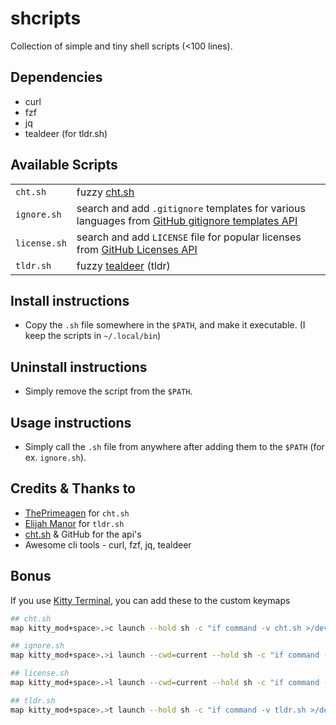 # shcripts

Collection of simple and tiny shell scripts (<100 lines).

## Dependencies

-   curl
-   fzf
-   jq
-   tealdeer (for tldr.sh)

## Available Scripts

|              |                                                                                                                               |
| ------------ | ----------------------------------------------------------------------------------------------------------------------------- |
| `cht.sh`     | fuzzy [cht.sh][cht.sh]                                                                                                        |
| `ignore.sh`  | search and add `.gitignore` templates for various languages from [GitHub gitignore templates API][github_gitignore_templates] |
| `license.sh` | search and add `LICENSE` file for popular licenses from [GitHub Licenses API][github_licenses]                                |
| `tldr.sh`    | fuzzy [tealdeer][tealdeer] (tldr)                                                                                             |

## Install instructions

-   Copy the `.sh` file somewhere in the `$PATH`, and make it executable. (I keep the scripts in `~/.local/bin`)

## Uninstall instructions

-   Simply remove the script from the `$PATH`.

## Usage instructions

-   Simply call the `.sh` file from anywhere after adding them to the `$PATH` (for ex. `ignore.sh`).

## Credits & Thanks to

-   [ThePrimeagen][theprimeagen] for `cht.sh`
-   [Elijah Manor][elijah_manor] for `tldr.sh`
-   [cht.sh][cht.sh] & GitHub for the api's
-   Awesome cli tools - curl, fzf, jq, tealdeer

## Bonus

If you use [Kitty Terminal][kitty], you can add these to the custom keymaps

```sh
## cht.sh
map kitty_mod+space>.>c launch --hold sh -c "if command -v cht.sh >/dev/null 2>&1; then cht.sh; else echo 'cht.sh not found'; fi"

## ignore.sh
map kitty_mod+space>.>i launch --cwd=current --hold sh -c "if command -v ignore.sh >/dev/null 2>&1; then ignore.sh; else echo 'ignore.sh not found'; fi"

## license.sh
map kitty_mod+space>.>l launch --cwd=current --hold sh -c "if command -v license.sh >/dev/null 2>&1; then license.sh; else echo 'license.sh not found'; fi"

## tldr.sh
map kitty_mod+space>.>t launch --hold sh -c "if command -v tldr.sh >/dev/null 2>&1; then tldr.sh; else echo 'tldr.sh not found'; fi"
```

[cht.sh]: https://cht.sh
[github_gitignore_templates]: https://api.github.com/gitignore/templates
[github_licenses]: https://api.github.com/licenses
[kitty]: https://github.com/kovidgoyal/kitty/
[tealdeer]: https://github.com/dbrgn/tealdeer
[theprimeagen]: https://www.youtube.com/watch?v=hJzqEAf2U4I
[elijah_manor]: https://www.youtube.com/watch?v=4EE7qlTaO7c
